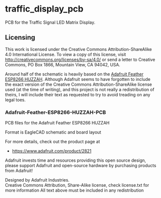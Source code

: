 # traffic_display_pcb
PCB for the Traffic Signal LED Matrix Display.

## Licensing
This work is licensed under the Creative Commons Attribution-ShareAlike 4.0
International License. To view a copy of this license, visit
http://creativecommons.org/licenses/by-sa/4.0/ or send a letter to Creative
Commons, PO Box 1866, Mountain View, CA 94042, USA.

Around half of the schematic is heavily based on the [Adafruit Feather ESP8266
HUZZAH](https://github.com/adafruit/Adafruit-Feather-ESP8266-HUZZAH-PCB).
Although Adafruit seems to have forgotten to include the exact version of the
Creative Commons Attribution-ShareAlike license used (at the time of writing),
and this project is not really a redistribution of theirs, I will include their
text as requested to try to avoid treading on any legal toes.

### Adafruit-Feather-ESP8266-HUZZAH-PCB

PCB files for the Adafruit Feather ESP8266 HUZZAH

Format is EagleCAD schematic and board layout

For more details, check out the product page at

* https://www.adafruit.com/product/2821

Adafruit invests time and resources providing this open source design, please
support Adafruit and open-source hardware by purchasing products from Adafruit!

Designed by Adafruit Industries.  
Creative Commons Attribution, Share-Alike license, check license.txt for more
information All text above must be included in any redistribution
